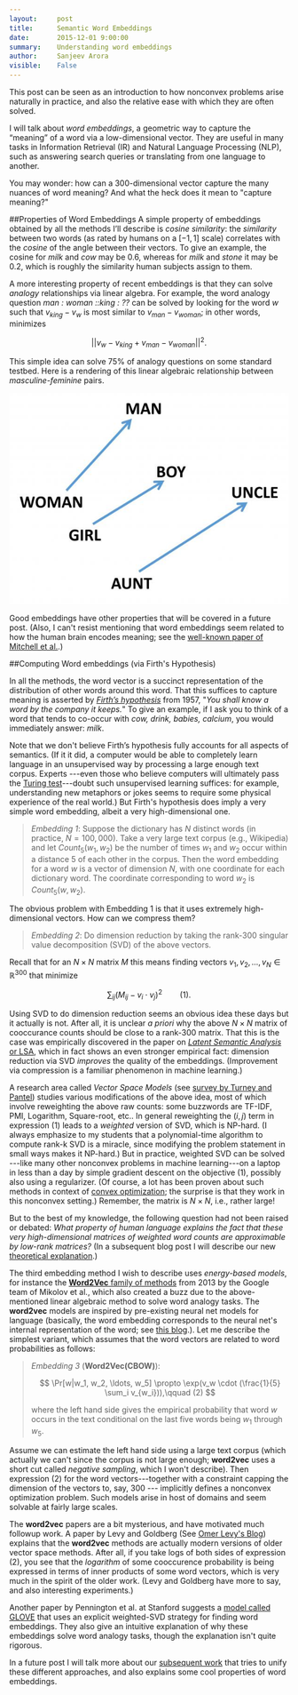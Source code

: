 ```yaml
---
layout:     post
title:      Semantic Word Embeddings
date:       2015-12-01 9:00:00
summary:    Understanding word embeddings
author:     Sanjeev Arora
visible:    False
---
```


This post can be seen as an introduction to how nonconvex problems arise
naturally in practice, and also the relative ease with which they are often
solved. 

I will talk about *word embeddings*, a geometric way to capture
the “meaning” of a word via a low-dimensional vector. They are useful in
many tasks in Information Retrieval (IR) and Natural Language Processing
(NLP), such as answering search queries or translating from one
language to another. 

You may wonder: how can a 300-dimensional vector capture the many
nuances of word meaning? And what the heck does it mean to "capture meaning?"

##Properties of Word Embeddings
A simple property of embeddings obtained by all the methods I’ll
describe is *cosine similarity*: the  *similarity* between two words 
(as rated by humans on a $[-1,1]$ scale) correlates with the *cosine*
of the angle between their vectors. To 
give an example, the cosine for *milk* and
*cow* may be $0.6$, whereas for *milk* and
*stone* it may be $0.2$, which is roughly the similarity
human subjects assign to them.


A more interesting property of recent embeddings is that they can solve
*analogy* relationships via linear algebra.
For example, the word analogy question
*man : woman ::king : ??* can be solved by looking for the
word $w$ such that $v_{king} - v_w$ is most similar to
$v_{man} - v_{woman}$; in other words, minimizes


$$||v_w - v_{king} + v_{man} - v_{woman}||^2.$$

This simple idea can solve $75\%$ of analogy questions on some standard testbed.
Here is a rendering of this linear algebraic relationship between *masculine-feminine* pairs.

![linear](/assets/analogy-small.jpg)

Good embeddings have other properties that will be covered in a future
post. (Also, I can't resist mentioning  that word embeddings seem related to how the human brain
encodes meaning; see the [well-known paper of Mitchell et al.](http://www.cs.cmu.edu/~tom/pubs/science2008.pdf).) 

##Computing Word embeddings (via Firth's Hypothesis)

In all the methods, the word vector is a succinct representation of the distribution of other words around this word. That this suffices to capture meaning is asserted by [*Firth’s hypothesis*](https://en.wikipedia.org/wiki/Distributional_semantics)
from 1957, "*You shall know a word by the company it keeps.*"  To give an example, if I
ask you to think of a word that tends to co-occur with *cow,
drink, babies, calcium*, you would immediately answer:
*milk*. 

Note that we don't believe Firth’s hypothesis fully accounts
for all aspects of semantics. (If it it did, a computer would be able to
completely learn language  in an unsupervised way by processing a large
enough text corpus. Experts ---even those who believe 
computers will ultimately pass the [Turing test](https://en.wikipedia.org/wiki/Turing_test)---doubt such unsupervised learning suffices: for example, understanding new metaphors or jokes
seems to require some physical experience of the real world.) But Firth's hypothesis does imply a very simple 
word embedding, albeit a very high-dimensional one.


> *Embedding 1*: Suppose the dictionary has $N$ distinct words (in practice, $N =100,000$). Take a very large text corpus (e.g., Wikipedia) and let $Count_5(w_1, w_2)$ be the number of times $w_1$ and $w_2$ occur within a distance $5$ of each other in the corpus. Then the word embedding for a word $w$ is a vector of dimension $N$, with one coordinate for each dictionary word. The coordinate corresponding to word $w_2$ is $Count_5(w, w_2)$.


The obvious problem with Embedding 1 is that it uses
extremely high-dimensional vectors. How can we compress them?

> *Embedding 2*: Do dimension reduction by taking the rank-300
> singular value decomposition (SVD) of the above vectors. 

Recall that for an $N \times N$ matrix $M$ this means finding vectors
$v_1, v_2, \ldots, v_N \in \mathbb{R}^{300}$ that minimize

$$
\sum_{ij} (M_{ij} - v_i \cdot v_j)^2 \qquad (1).
$$

Using SVD to do dimension reduction seems an obvious idea these days but it
actually is not. After all,  it is unclear *a priori* why the
above $N \times N$ matrix of cooccurance counts should be close to a
rank-300 matrix. That this is the case was empirically discovered in the paper on
[*Latent Semantic Analysis* or LSA](http://lsa.colorado.edu/papers/plato/plato.annote.html), which in fact shows an even stronger empirical fact: dimension reduction via SVD *improves* the quality of
the embeddings. (Improvement via compression is a familiar phenomenon in machine learning.) 

A research area called *Vector Space Models* (see [survey by
Turney and Pantel](https://www.jair.org/media/2934/live-2934-4846-jair.pdf)) studies various modifications of the above idea, most
of which involve reweighting the above raw counts: some buzzwords are
TF-IDF, PMI, Logarithm, Square-root, etc.. In general reweighting the
$(i, j)$ term in expression (1) leads to a *weighted*
version of SVD, which is NP-hard. (I always emphasize to my students
that a polynomial-time algorithm to compute rank-k  SVD is a miracle, since 
modifying the problem
statement in small ways makes it NP-hard.) But in practice, weighted SVD can be
solved ---like many other nonconvex problems in machine learning---on a laptop in less than a day
by simple gradient descent on the objective (1), possibly also using
a regularizer. (Of course,  a lot has been proven about such methods in context of [convex optimization](http://blog.mrtz.org/2013/09/07/the-zen-of-gradient-descent.html); the surprise is that they work in this nonconvex setting.)  Remember, the matrix is $N \times  N$, i.e., rather
large!

But to the best of my knowledge, the following question had not been
raised or debated: *What property of human language explains the
fact that these very high-dimensional matrices of weighted word counts
are approximable by low-rank matrices?* (In a subsequent blog
post I will describe our new [theoretical explanation](http://arxiv.org/abs/1502.03520).)

The third embedding method I wish to describe uses 
*energy-based models*, for instance the
[**Word2Vec** family of methods](https://code.google.com/p/word2vec/) from 2013 by the Google team of Mikolov et al., which also created a buzz due to the above-mentioned linear algebraic method to solve word analogy tasks.
The **word2vec** models are inspired by pre-existing neural net models for language
(basically, the word embedding corresponds to the neural net's internal representation of the word; see [this blog](http://colah.github.io/posts/2014-07-NLP-RNNs-Representations/).).  Let me
describe the simplest variant, which assumes that the word
vectors are related to word probabilities as follows:


> *Embedding 3* (**Word2Vec(CBOW)**):
>
> $$
> \Pr[w|w_1, w_2, \ldots, w_5] \propto \exp(v_w \cdot (\frac{1}{5} \sum_i v_{w_i})),\qquad (2)
> $$
>
> where the left hand side gives the empirical probability that word $w$ occurs in the text
conditional on the last five words being $w_1$ through $w_5$. 

Assume we can estimate the left hand side using a large text corpus (which actually we can't since the corpus is not large enough; **word2vec** uses a short cut called *negative sampling*, which I won't describe). Then expression (2) for the word vectors---together with  a constraint capping the dimension of the
vectors to, say, 300 --- implicitly defines a nonconvex optimization problem. Such models arise in  host of domains and  seem solvable
at fairly large scales. 


The **word2vec** papers are a bit mysterious, and have motivated much
followup work. A paper by Levy and Goldberg (See [Omer Levy's Blog](https://levyomer.wordpress.com/)) explains that the **word2vec**
methods are actually modern versions of older vector space methods.
After all, if you take logs of both sides of expression (2), you see
that the *logarithm* of some cooccurence probability is
being expressed in terms of inner products of some word vectors, which
is very much in the spirit of the older work. (Levy and Goldberg have more to say, and also interesting experiments.) 

Another paper by Pennington et al. at Stanford suggests a [model called GLOVE](http://nlp.stanford.edu/projects/glove/)
that uses an explicit weighted-SVD strategy for finding word embeddings.
They also give an intuitive explanation of why these embeddings solve 
word analogy tasks, though the explanation isn't quite rigorous. 

In a future post I will talk more about our [subsequent work](http://arxiv.org/abs/1502.03520) that tries to unify these different approaches, and also explains some  cool properties of word
embeddings.
